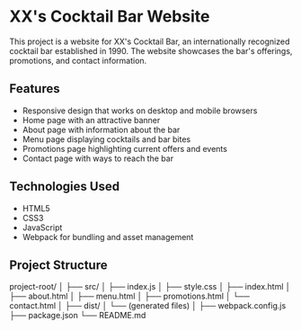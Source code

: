 # XX's Cocktail Bar Website

This project is a website for XX's Cocktail Bar, an internationally recognized cocktail bar established in 1990. The website showcases the bar's offerings, promotions, and contact information.

## Features

- Responsive design that works on desktop and mobile browsers
- Home page with an attractive banner
- About page with information about the bar
- Menu page displaying cocktails and bar bites
- Promotions page highlighting current offers and events
- Contact page with ways to reach the bar

## Technologies Used

- HTML5
- CSS3
- JavaScript
- Webpack for bundling and asset management

## Project Structure

project-root/
│
├── src/
│   ├── index.js
│   ├── style.css
│   ├── index.html
│   ├── about.html
│   ├── menu.html
│   ├── promotions.html
│   └── contact.html
│
├── dist/
│   └── (generated files)
│
├── webpack.config.js
├── package.json
└── README.md